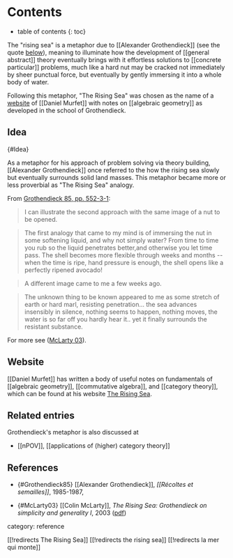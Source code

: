 
# Contents
* table of contents
{: toc}

The "rising sea" is a metaphor due to [[Alexander Grothendieck]] (see the quote [below](#Idea)), meaning to illuminate how the development of [[general abstract]] theory eventually brings with it effortless solutions to [[concrete particular]] problems, much like a hard nut may be cracked not immediately by sheer punctual force, but eventually by gently immersing it into a whole body of water.

Following this metaphor, "The Rising Sea" was chosen as the name of a [website](http://therisingsea.org/) of [[Daniel Murfet]] with notes on [[algebraic geometry]] as developed in the school of Grothendieck. 


## Idea
 {#Idea}

As a metaphor for his approach of problem solving via theory building, [[Alexander Grothendieck]] once referred to the how the rising sea slowly but eventually surrounds solid land masses. This metaphor became more or less proverbial as "The Rising Sea" analogy.

From [Grothendieck 85, pp. 552-3-1](#Grothendieck85):

> I can illustrate the second approach with the same image of a nut to be opened. 

> The first analogy that came to my mind is of immersing the nut in some softening liquid, and why not simply water? From time to time you rub so the liquid penetrates better,and otherwise you let time pass. The shell becomes more flexible through weeks and months -- when the time is ripe, hand pressure is enough, the shell opens like a perfectly ripened avocado!

> A different image came to me a few weeks ago. 

> The unknown thing to be known appeared to me as some stretch of earth or hard marl, resisting penetration... the sea advances insensibly in silence, nothing seems to happen, nothing moves, the water is so far off you hardly hear it.. yet it finally surrounds the resistant substance. 


For more see ([McLarty 03](#McLarty03)).

## Website 

[[Daniel Murfet]] has written a body of useful notes on fundamentals of [[algebraic geometry]], [[commutative algebra]], and [[category theory]], which can be found at his website [The Rising Sea](http://therisingsea.org/). 

## Related entries 

Grothendieck's metaphor is also discussed at 

* [[nPOV]], [[applications of (higher) category theory]]


## References

* {#Grothendieck85} [[Alexander Grothendieck]], _[[Récoltes et semailles]]_, 1985-1987, 


* {#McLarty03} [[Colin McLarty]], _The Rising Sea: Grothendieck on simplicity and generality I_, 2003 ([pdf](http://www.cwru.edu/artsci/phil/RisingSea.pdf))


category: reference

[[!redirects The Rising Sea]]
[[!redirects the rising sea]]
[[!redirects la mer qui monte]]
